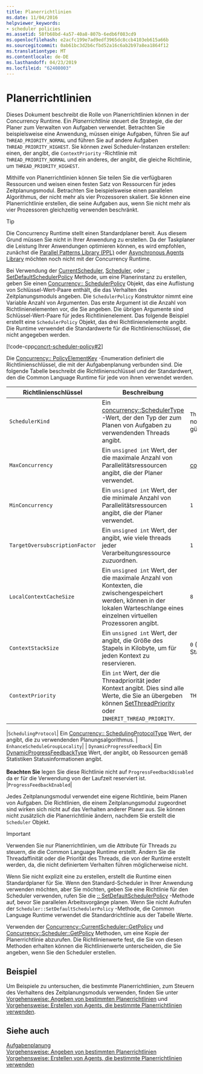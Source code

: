 ```yaml
---
title: Planerrichtlinien
ms.date: 11/04/2016
helpviewer_keywords:
- scheduler policies
ms.assetid: 58fb68bd-4a57-40a8-807b-6edb6f083cd9
ms.openlocfilehash: e2acfc199e7ad9edf3965dc8ccb4103eb615a66b
ms.sourcegitcommit: 0ab61bc3d2b6cfbd52a16c6ab2b97a8ea1864f12
ms.translationtype: MT
ms.contentlocale: de-DE
ms.lasthandoff: 04/23/2019
ms.locfileid: "62408003"
---
```

# <a name="scheduler-policies"></a>Planerrichtlinien

Dieses Dokument beschreibt die Rolle von Planerrichtlinien können in der Concurrency Runtime. Ein *Planerrichtlinie* steuert die Strategie, die der Planer zum Verwalten von Aufgaben verwendet. Betrachten Sie beispielsweise eine Anwendung, müssen einige Aufgaben, führen Sie auf `THREAD_PRIORITY_NORMAL` und führen Sie auf andere Aufgaben `THREAD_PRIORITY_HIGHEST`.  Sie können zwei Scheduler-Instanzen erstellen: einen, der angibt, die `ContextPriority` -Richtlinie mit `THREAD_PRIORITY_NORMAL` und ein anderes, der angibt, die gleiche Richtlinie, um `THREAD_PRIORITY_HIGHEST`.

Mithilfe von Planerrichtlinien können Sie teilen Sie die verfügbaren Ressourcen und weisen einen festen Satz von Ressourcen für jedes Zeitplanungsmodul. Betrachten Sie beispielsweise einen parallelen Algorithmus, der nicht mehr als vier Prozessoren skaliert. Sie können eine Planerrichtlinie erstellen, die seine Aufgaben aus, wenn Sie nicht mehr als vier Prozessoren gleichzeitig verwenden beschränkt.

> [!TIP]
>  Die Concurrency Runtime stellt einen Standardplaner bereit. Aus diesem Grund müssen Sie nicht in Ihrer Anwendung zu erstellen. Da der Taskplaner die Leistung Ihrer Anwendungen optimieren können, es wird empfohlen, zunächst die [Parallel Patterns Library (PPL)](../../parallel/concrt/parallel-patterns-library-ppl.md) oder [Asynchronous Agents Library](../../parallel/concrt/asynchronous-agents-library.md) möchten noch nicht mit der Concurrency Runtime.

Bei Verwendung der [CurrentScheduler](reference/currentscheduler-class.md#create), [Scheduler](reference/scheduler-class.md#create), oder [:: SetDefaultSchedulerPolicy](reference/scheduler-class.md#setdefaultschedulerpolicy) Methode, um eine Planerinstanz zu erstellen, geben Sie einen [Concurrency:: SchedulerPolicy](../../parallel/concrt/reference/schedulerpolicy-class.md) Objekt, das eine Auflistung von Schlüssel-Wert-Paare enthält, die das Verhalten des Zeitplanungsmoduls angeben. Die `SchedulerPolicy` Konstruktor nimmt eine Variable Anzahl von Argumenten. Das erste Argument ist die Anzahl von Richtlinienelementen vor, die Sie angeben. Die übrigen Argumente sind Schlüssel-Wert-Paare für jedes Richtlinienelement. Das folgende Beispiel erstellt eine `SchedulerPolicy` Objekt, das drei Richtlinienelemente angibt. Die Runtime verwendet die Standardwerte für die Richtlinienschlüssel, die nicht angegeben werden.

[!code-cpp[concrt-scheduler-policy#2](../../parallel/concrt/codesnippet/cpp/scheduler-policies_1.cpp)]

Die [Concurrency:: PolicyElementKey](reference/concurrency-namespace-enums.md#policyelementkey) -Enumeration definiert die Richtlinienschlüssel, die mit der Aufgabenplanung verbunden sind. Die folgende Tabelle beschreibt die Richtlinienschlüssel und der Standardwert, den die Common Language Runtime für jede von ihnen verwendet werden.

|Richtlinienschlüssel|Beschreibung|Standardwert|
|----------------|-----------------|-------------------|
|`SchedulerKind`|Ein [concurrency::SchedulerType](reference/concurrency-namespace-enums.md#schedulertype) -Wert, der den Typ der zum Planen von Aufgaben zu verwendenden Threads angibt.|`ThreadScheduler` (verwenden Sie normale Threads). Dies ist der einzige gültige Wert für diesen Schlüssel.|
|`MaxConcurrency`|Ein `unsigned int` Wert, der die maximale Anzahl von Parallelitätsressourcen angibt, die der Planer verwendet.|[concurrency::MaxExecutionResources](reference/concurrency-namespace-constants1.md#maxexecutionresources)|
|`MinConcurrency`|Ein `unsigned int` Wert, der die minimale Anzahl von Parallelitätsressourcen angibt, die der Planer verwendet.|`1`|
|`TargetOversubscriptionFactor`|Ein `unsigned int` Wert, der angibt, wie viele threads jeder Verarbeitungsressource zuzuordnen.|`1`|
|`LocalContextCacheSize`|Ein `unsigned int` Wert, der die maximale Anzahl von Kontexten, die zwischengespeichert werden, können in der lokalen Warteschlange eines einzelnen virtuellen Prozessoren angibt.|`8`|
|`ContextStackSize`|Ein `unsigned int` Wert, der angibt, die Größe des Stapels in Kilobyte, um für jeden Kontext zu reservieren.|`0` (verwenden Sie die standardmäßige Stapelgröße)|
|`ContextPriority`|Ein `int` Wert, der die Threadpriorität jeder Kontext angibt. Dies sind alle Werte, die Sie an übergeben können [SetThreadPriority](/windows/desktop/api/processthreadsapi/nf-processthreadsapi-setthreadpriority) oder `INHERIT_THREAD_PRIORITY`.|`THREAD_PRIORITY_NORMAL`|

|`SchedulingProtocol`| Ein [Concurrency:: SchedulingProtocolType](reference/concurrency-namespace-enums.md#schedulingprotocoltype) Wert, der angibt, die zu verwendenden Planungsalgorithmus. | `EnhanceScheduleGroupLocality`| | `DynamicProgressFeedback`| Ein [DynamicProgressFeedbackType](reference/concurrency-namespace-enums.md#dynamicprogressfeedbacktype) Wert, der angibt, ob Ressourcen gemäß Statistiken Statusinformationen angibt.<br /><br /> **Beachten Sie** legen Sie diese Richtlinie nicht auf `ProgressFeedbackDisabled` da er für die Verwendung von der Laufzeit reserviert ist. |`ProgressFeedbackEnabled`|

Jedes Zeitplanungsmodul verwendet eine eigene Richtlinie, beim Planen von Aufgaben. Die Richtlinien, die einem Zeitplanungsmodul zugeordnet sind wirken sich nicht auf das Verhalten anderer Planer aus. Sie können nicht zusätzlich die Planerrichtlinie ändern, nachdem Sie erstellt die `Scheduler` Objekt.

> [!IMPORTANT]
>  Verwenden Sie nur Planerrichtlinien, um die Attribute für Threads zu steuern, die die Common Language Runtime erstellt. Ändern Sie die Threadaffinität oder die Priorität des Threads, die von der Runtime erstellt werden, da, die nicht definiertem Verhalten führen möglicherweise nicht.

Wenn Sie nicht explizit eine zu erstellen, erstellt die Runtime einen Standardplaner für Sie. Wenn den Standard-Scheduler in Ihrer Anwendung verwenden möchten, aber Sie möchten, geben Sie eine Richtlinie für den Scheduler verwenden, rufen Sie die [:: SetDefaultSchedulerPolicy](reference/scheduler-class.md#setdefaultschedulerpolicy) -Methode auf, bevor Sie parallelen Arbeitsvorgänge planen. Wenn Sie nicht Aufrufen der `Scheduler::SetDefaultSchedulerPolicy` -Methode, die Common Language Runtime verwendet die Standardrichtlinie aus der Tabelle Werte.

Verwenden der [Concurrency::CurrentScheduler::GetPolicy](reference/currentscheduler-class.md#getpolicy) und [Concurrency::Scheduler::GetPolicy](reference/scheduler-class.md#getpolicy) Methoden, um eine Kopie der Planerrichtlinie abzurufen. Die Richtlinienwerte fest, die Sie von diesen Methoden erhalten können die Richtlinienwerte unterscheiden, die Sie angeben, wenn Sie den Scheduler erstellen.

## <a name="example"></a>Beispiel

Um Beispiele zu untersuchen, die bestimmte Planerrichtlinien, zum Steuern des Verhaltens des Zeitplanungsmoduls verwenden, finden Sie unter [Vorgehensweise: Angeben von bestimmten Planerrichtlinien](../../parallel/concrt/how-to-specify-specific-scheduler-policies.md) und [Vorgehensweise: Erstellen von Agents, die bestimmte Planerrichtlinien verwenden](../../parallel/concrt/how-to-create-agents-that-use-specific-scheduler-policies.md).

## <a name="see-also"></a>Siehe auch

[Aufgabenplanung](../../parallel/concrt/task-scheduler-concurrency-runtime.md)<br/>
[Vorgehensweise: Angeben von bestimmten Planerrichtlinien](../../parallel/concrt/how-to-specify-specific-scheduler-policies.md)<br/>
[Vorgehensweise: Erstellen von Agents, die bestimmte Planerrichtlinien verwenden](../../parallel/concrt/how-to-create-agents-that-use-specific-scheduler-policies.md)

